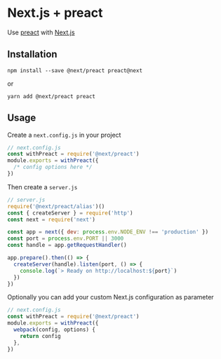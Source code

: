 # Next.js + preact

Use [preact](https://preactjs.com/) with [Next.js](https://github.com/zeit/next.js)

## Installation

```
npm install --save @next/preact preact@next
```

or

```
yarn add @next/preact preact
```

## Usage

Create a `next.config.js` in your project

```js
// next.config.js
const withPreact = require('@next/preact')
module.exports = withPreact({
  /* config options here */
})
```

Then create a `server.js`

```js
// server.js
require('@next/preact/alias')()
const { createServer } = require('http')
const next = require('next')

const app = next({ dev: process.env.NODE_ENV !== 'production' })
const port = process.env.PORT || 3000
const handle = app.getRequestHandler()

app.prepare().then(() => {
  createServer(handle).listen(port, () => {
    console.log(`> Ready on http://localhost:${port}`)
  })
})
```

Optionally you can add your custom Next.js configuration as parameter

```js
// next.config.js
const withPreact = require('@next/preact')
module.exports = withPreact({
  webpack(config, options) {
    return config
  },
})
```
